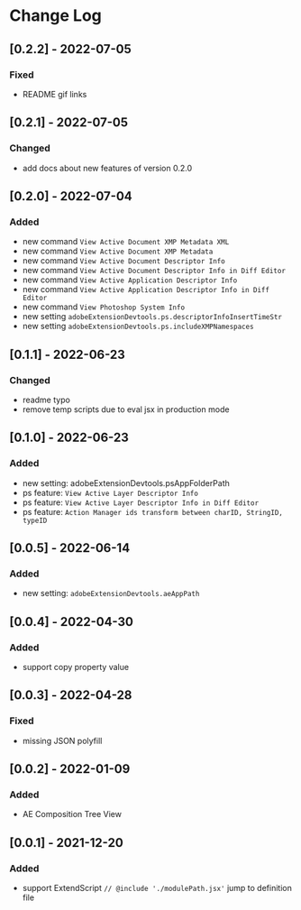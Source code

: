# Change Log

## [0.2.2] - 2022-07-05

### Fixed

- README gif links

## [0.2.1] - 2022-07-05

### Changed

- add docs about new features of version 0.2.0

## [0.2.0] - 2022-07-04

### Added

- new command `View Active Document XMP Metadata XML`
- new command `View Active Document XMP Metadata`
- new command `View Active Document Descriptor Info`
- new command `View Active Document Descriptor Info in Diff Editor`
- new command `View Active Application Descriptor Info`
- new command `View Active Application Descriptor Info in Diff Editor`
- new command `View Photoshop System Info`
- new setting `adobeExtensionDevtools.ps.descriptorInfoInsertTimeStr`
- new setting `adobeExtensionDevtools.ps.includeXMPNamespaces`

## [0.1.1] - 2022-06-23

### Changed

- readme typo
- remove temp scripts due to eval jsx in production mode

## [0.1.0] - 2022-06-23

### Added

- new setting: adobeExtensionDevtools.psAppFolderPath
- ps feature: `View Active Layer Descriptor Info`
- ps feature: `View Active Layer Descriptor Info in Diff Editor`
- ps feature: `Action Manager ids transform between charID, StringID, typeID`

## [0.0.5] - 2022-06-14

### Added

- new setting: `adobeExtensionDevtools.aeAppPath`

## [0.0.4] - 2022-04-30

### Added

- support copy property value

## [0.0.3] - 2022-04-28

### Fixed

- missing JSON polyfill

## [0.0.2] - 2022-01-09

### Added

- AE Composition Tree View

## [0.0.1] - 2021-12-20

### Added

- support ExtendScript `// @include './modulePath.jsx'` jump to definition file
